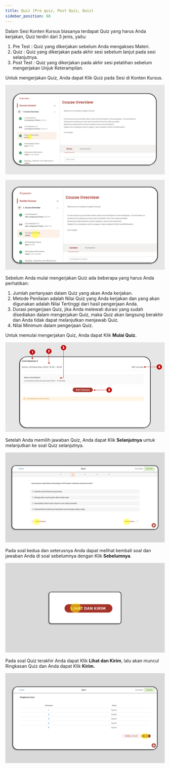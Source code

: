 ```yaml
---
title: Quiz (Pre quiz, Post Quiz, Quiz)
sidebar_position: 68
---
```

Dalam Sesi Konten Kursus biasanya terdapat Quiz yang harus Anda kerjakan, Quiz terdiri dari 3 jenis, yaitu:

1. Pre Test	: Quiz yang dikerjakan sebelum Anda mengakses Materi.
2. Quiz		: Quiz yang dikerjakan pada akhir sesi sebelum lanjut pada sesi selanjutnya.
3. Post Test	: Quiz yang dikerjakan pada akhir sesi pelatihan sebelum mengerjakan Unjuk Keterampilan.

Untuk mengerjakan Quiz, Anda dapat Klik Quiz pada Sesi di Konten Kursus.

![](/img/slide1.png)

![](/img/slide2.png)

Sebelum Anda mulai mengerjakan Quiz ada beberapa yang harus Anda perhatikan:

1. Jumlah pertanyaan dalam Quiz yang akan Anda kerjakan.
2. Metode Penilaian adalah Nilai Quiz yang Anda kerjakan dan yang akan digunakan adalah Nilai Tertinggi dari hasil pengerjaan Anda.
3. Durasi pengerjaan Quiz, jika Anda melewati durasi yang sudah disediakan dalam mengerjakan Quiz, maka Quiz akan langsung berakhir dan Anda tidak dapat melanjutkan menjawab Quiz.
4. Nilai Minimum dalam pengerjaan Quiz.

Untuk memulai mengerjakan Quiz, Anda dapat Klik **Mulai Quiz.**

![](/img/slide3.png)

Setelah Anda memilih jawaban Quiz, Anda dapat Klik **Selanjutnya** untuk melanjutkan ke soal Quiz selanjutnya.

![](/img/slide4.png)

Pada soal kedua dan seterusnya Anda dapat melihat kembali soal dan jawaban Anda di soal sebelumnya dengan Klik **Sebelumnya**.

![](/img/slide5.png)

Pada soal Quiz terakhir Anda dapat Klik **Lihat dan Kirim**, lalu akan muncul Ringkasan Quiz dan Anda dapat Klik **Kirim.**

![](/img/quiz-indo-6.png)
